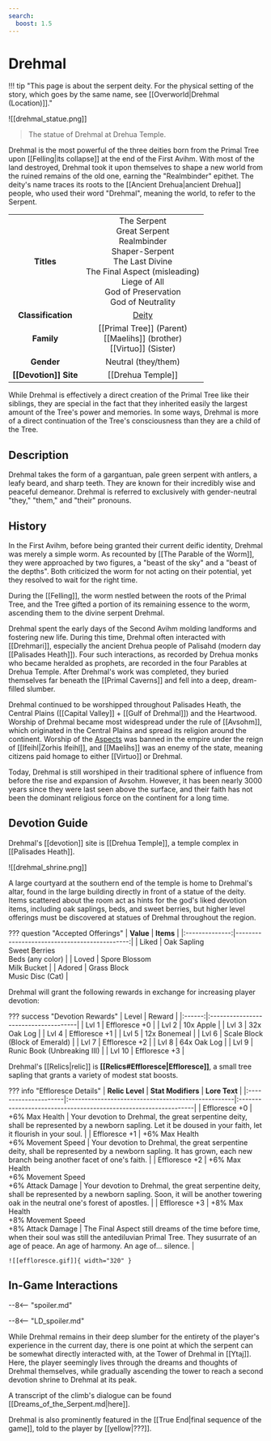 ```yaml
---
search:
  boost: 1.5
---
```


# Drehmal

!!! tip "This page is about the serpent deity. For the physical setting of the story, which goes by the same name, see [[Overworld|Drehmal (Location)]]."

![[drehmal_statue.png]]
> The statue of Drehmal at Drehua Temple.

Drehmal is the most powerful of the three deities born from the Primal Tree upon [[Felling|its collapse]] at the end of the First Avihm. With most of the land destroyed, Drehmal took it upon themselves to shape a new world from the ruined remains of the old one, earning the "Realmbinder" epithet. The deity's name traces its roots to the [[Ancient Drehua|ancient Drehua]] people, who used their word "Drehmal", meaning the world, to refer to the Serpent.

|  |  |
|:----------:|:----------------------:|
| **Titles** | The Serpent <br>Great Serpent <br>Realmbinder <br>Shaper-Serpent <br>The Last Divine <br>The Final Aspect (misleading) <br>Liege of All <br>God of Preservation <br>God of Neutrality |
| **Classification** | [Deity](/Lore/Higher_Beings/Deities/) |
| **Family** | [[Primal Tree]] (Parent) <br> [[Maelihs]] (brother) <br> [[Virtuo]] (Sister) |
| **Gender** | Neutral (they/them) |
| **[[Devotion]] Site** | [[Drehua Temple]] |

While Drehmal is effectively a direct creation of the Primal Tree like their siblings, they are special in the fact that they inherited easily the largest amount of the Tree's power and memories. In some ways, Drehmal is more of a direct continuation of the Tree's consciousness than they are a child of the Tree.

## Description

Drehmal takes the form of a gargantuan, pale green serpent with antlers, a leafy beard, and sharp teeth. They are known for their incredibly wise and peaceful demeanor. Drehmal is referred to exclusively with gender-neutral "they," "them," and "their" pronouns.

## History 

In the First Avihm, before being granted their current deific identity, Drehmal was merely a simple worm. As recounted by [[The Parable of the Worm]], they were approached by two figures, a "beast of the sky" and a "beast of the depths". Both criticized the worm for not acting on their potential, yet they resolved to wait for the right time.

During the [[Felling]], the worm nestled between the roots of the Primal Tree, and the Tree gifted a portion of its remaining essence to the worm, ascending them to the divine serpent Drehmal.

Drehmal spent the early days of the Second Avihm molding landforms and fostering new life. During this time, Drehmal often interacted with [[Drehmari]], especially the ancient Drehua people of Palisahd (modern day [[Palisades Heath]]). Four such interactions, as recorded by Drehua monks who became heralded as prophets, are recorded in the four Parables at Drehua Temple. After Drehmal's work was completed, they buried themselves far beneath the [[Primal Caverns]] and fell into a deep, dream-filled slumber. 

Drehmal continued to be worshipped throughout Palisades Heath, the Central Plains ([[Capital Valley]] + [[Gulf of Drehmal]]) and the Heartwood. Worship of Drehmal became most widespread under the rule of [[Avsohm]], which originated in the Central Plains and spread its religion around the continent. Worship of the [Aspects](/Lore/Higher_Beings/Aspects/) was banned in the empire under the reign of [[Ifeihl|Zorhis Ifeihl]], and [[Maelihs]] was an enemy of the state, meaning citizens paid homage to either [[Virtuo]] or Drehmal. 

Today, Drehmal is still worshiped in their traditional sphere of influence from before the rise and expansion of Avsohm. However, it has been nearly 3000 years since they were last seen above the surface, and their faith has not been the dominant religious force on the continent for a long time.

## Devotion Guide

Drehmal's [[devotion]] site is [[Drehua Temple]], a temple complex in [[Palisades Heath]].

![[drehmal_shrine.png]]

A large courtyard at the southern end of the temple is home to Drehmal's altar, found in the large building directly in front of a statue of the deity. Items scattered about the room act as hints for the god's liked devotion items, including oak saplings, beds, and sweet berries, but higher level offerings must be discovered at statues of Drehmal throughout the region.

??? question "Accepted Offerings"
    | **Value**      | **Items**                                  |
    |:--------------:|---------------------------------------------:|
    | Liked          | Oak Sapling <br>Sweet Berries <br>Beds (any color) |
    | Loved          | Spore Blossom <br>Milk Bucket                |
    | Adored         | Grass Block <br>Music Disc (Cat)             |

Drehmal will grant the following rewards in exchange for increasing player devotion:

??? success "Devotion Rewards"
    | Level  | Reward                               |
    |:------:|:-------------------------------------|
    | Lvl 1  | Effloresce +0                  |
    | Lvl 2  | 10x Apple                      |
    | Lvl 3  | 32x Oak Log                    |
    | Lvl 4  | Effloresce +1                  |
    | Lvl 5  | 12x Bonemeal                   |
    | Lvl 6  | Scale Block (Block of Emerald) |
    | Lvl 7  | Effloresce +2                  |
    | Lvl 8  | 64x Oak Log                    |
    | Lvl 9  | Runic Book (Unbreaking III)    |
    | Lvl 10 | Effloresce +3                  |

Drehmal's [[Relics|relic]] is **[[Relics#Effloresce|Effloresce]]**, a small tree sapling that grants a variety of modest stat boosts.

??? info "Effloresce Details"
    | **Relic Level**       | **Stat Modifiers**                                 | **Lore Text**                                                   |
    |:---------------------|:---------------------------------------------------|:----------------------------------------------------------------|
    | Effloresce +0        | +6% Max Health                                        | Your devotion to Drehmal, the great serpentine deity, shall be represented by a newborn sapling. Let it be doused in your faith, let it flourish in your soul. |
    | Effloresce +1        | +6% Max Health <br>+6% Movement Speed                    | Your devotion to Drehmal, the great serpentine deity, shall be represented by a newborn sapling. It has grown, each new branch being another facet of one's faith. |
    | Effloresce +2        | +6% Max Health  <br>+6% Movement Speed <br>+6% Attack Damage | Your devotion to Drehmal, the great serpentine deity, shall be represented by a newborn sapling. Soon, it will be another towering oak in the neutral one's forest of apostles. |
    | Effloresce +3        | +8% Max Health <br>+8% Movement Speed <br>+8% Attack Damage | The Final Aspect still dreams of the time before time, when their soul was still the antediluvian Primal Tree. They susurrate of an age of peace. An age of harmony. An age of...  silence. |

    ![[effloresce.gif]]{ width="320" }

## In-Game Interactions

--8<-- "spoiler.md"

--8<-- "LD_spoiler.md"

While Drehmal remains in their deep slumber for the entirety of the player's experience in the current day, there is one point at which the serpent can be somewhat directly interacted with, at the Tower of Drehmal in [[Ytaj]]. Here, the player seemingly lives through the dreams and thoughts of Drehmal themselves, while gradually ascending the tower to reach a second devotion shrine to Drehmal at its peak. 

A transcript of the climb's dialogue can be found [[Dreams_of_the_Serpent.md|here]].

Drehmal is also prominently featured in the [[True End|final sequence of the game]], told to the player by [[yellow|???]].


